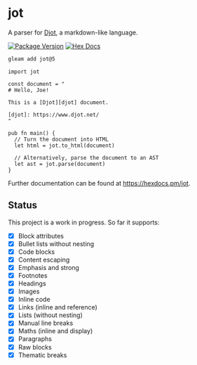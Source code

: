 # jot

A parser for [Djot][djot], a markdown-like language.

[djot]: https://djot.net/

[![Package Version](https://img.shields.io/hexpm/v/jot)](https://hex.pm/packages/jot)
[![Hex Docs](https://img.shields.io/badge/hex-docs-ffaff3)](https://hexdocs.pm/jot/)

```sh
gleam add jot@5
```
```gleam
import jot

const document = "
# Hello, Joe!

This is a [Djot][djot] document.

[djot]: https://www.djot.net/
"

pub fn main() {
  // Turn the document into HTML
  let html = jot.to_html(document)

  // Alternatively, parse the document to an AST
  let ast = jot.parse(document)
}
```

Further documentation can be found at <https://hexdocs.pm/jot>.

## Status

This project is a work in progress. So far it supports:

- [x] Block attributes
- [x] Bullet lists without nesting
- [x] Code blocks
- [x] Content escaping
- [x] Emphasis and strong
- [x] Footnotes
- [x] Headings
- [x] Images
- [x] Inline code
- [x] Links (inline and reference)
- [x] Lists (without nesting)
- [x] Manual line breaks
- [x] Maths (inline and display)
- [x] Paragraphs
- [x] Raw blocks
- [x] Thematic breaks
